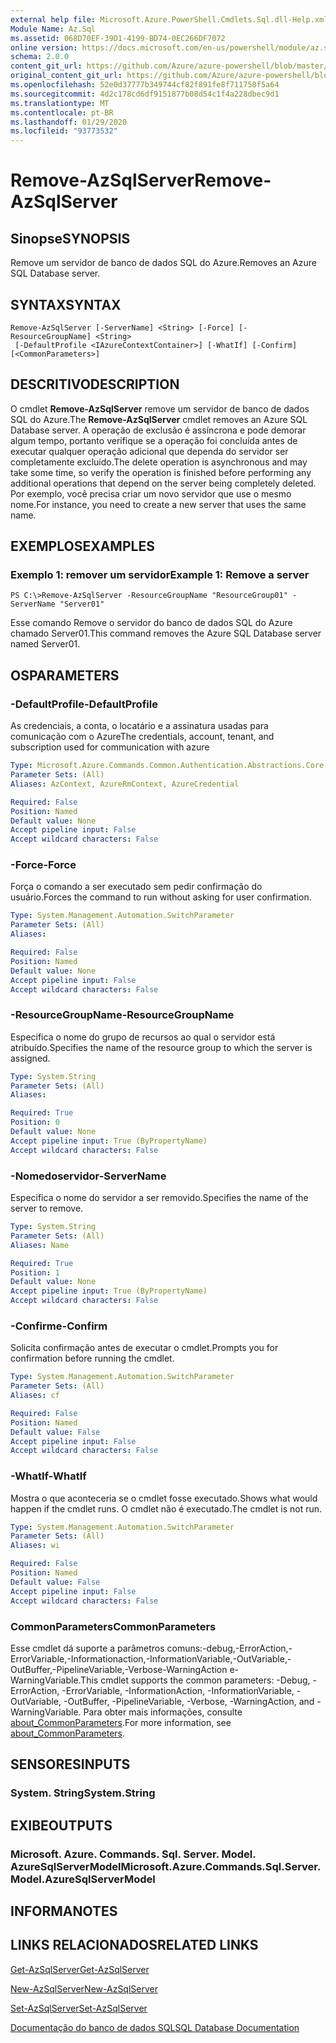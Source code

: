 ```yaml
---
external help file: Microsoft.Azure.PowerShell.Cmdlets.Sql.dll-Help.xml
Module Name: Az.Sql
ms.assetid: 068D70EF-39D1-4199-BD74-0EC266DF7072
online version: https://docs.microsoft.com/en-us/powershell/module/az.sql/remove-azsqlserver
schema: 2.0.0
content_git_url: https://github.com/Azure/azure-powershell/blob/master/src/Sql/Sql/help/Remove-AzSqlServer.md
original_content_git_url: https://github.com/Azure/azure-powershell/blob/master/src/Sql/Sql/help/Remove-AzSqlServer.md
ms.openlocfilehash: 52e0d37777b349744cf82f891fe8f711758f5a64
ms.sourcegitcommit: 4d2c178cd6df9151877b08d54c1f4a228dbec9d1
ms.translationtype: MT
ms.contentlocale: pt-BR
ms.lasthandoff: 01/29/2020
ms.locfileid: "93773532"
---
```

# <span data-ttu-id="d4f05-101">Remove-AzSqlServer</span><span class="sxs-lookup"><span data-stu-id="d4f05-101">Remove-AzSqlServer</span></span>

## <span data-ttu-id="d4f05-102">Sinopse</span><span class="sxs-lookup"><span data-stu-id="d4f05-102">SYNOPSIS</span></span>
<span data-ttu-id="d4f05-103">Remove um servidor de banco de dados SQL do Azure.</span><span class="sxs-lookup"><span data-stu-id="d4f05-103">Removes an Azure SQL Database server.</span></span>

## <span data-ttu-id="d4f05-104">SYNTAX</span><span class="sxs-lookup"><span data-stu-id="d4f05-104">SYNTAX</span></span>

```
Remove-AzSqlServer [-ServerName] <String> [-Force] [-ResourceGroupName] <String>
 [-DefaultProfile <IAzureContextContainer>] [-WhatIf] [-Confirm] [<CommonParameters>]
```

## <span data-ttu-id="d4f05-105">DESCRITIVO</span><span class="sxs-lookup"><span data-stu-id="d4f05-105">DESCRIPTION</span></span>
<span data-ttu-id="d4f05-106">O cmdlet **Remove-AzSqlServer** remove um servidor de banco de dados SQL do Azure.</span><span class="sxs-lookup"><span data-stu-id="d4f05-106">The **Remove-AzSqlServer** cmdlet removes an Azure SQL Database server.</span></span>
<span data-ttu-id="d4f05-107">A operação de exclusão é assíncrona e pode demorar algum tempo, portanto verifique se a operação foi concluída antes de executar qualquer operação adicional que dependa do servidor ser completamente excluído.</span><span class="sxs-lookup"><span data-stu-id="d4f05-107">The delete operation is asynchronous and may take some time, so verify the operation is finished before performing any additional operations that depend on the server being completely deleted.</span></span>
<span data-ttu-id="d4f05-108">Por exemplo, você precisa criar um novo servidor que use o mesmo nome.</span><span class="sxs-lookup"><span data-stu-id="d4f05-108">For instance, you need to create a new server that uses the same name.</span></span>

## <span data-ttu-id="d4f05-109">EXEMPLOS</span><span class="sxs-lookup"><span data-stu-id="d4f05-109">EXAMPLES</span></span>

### <span data-ttu-id="d4f05-110">Exemplo 1: remover um servidor</span><span class="sxs-lookup"><span data-stu-id="d4f05-110">Example 1: Remove a server</span></span>
```
PS C:\>Remove-AzSqlServer -ResourceGroupName "ResourceGroup01" -ServerName "Server01"
```

<span data-ttu-id="d4f05-111">Esse comando Remove o servidor do banco de dados SQL do Azure chamado Server01.</span><span class="sxs-lookup"><span data-stu-id="d4f05-111">This command removes the Azure SQL Database server named Server01.</span></span>

## <span data-ttu-id="d4f05-112">OS</span><span class="sxs-lookup"><span data-stu-id="d4f05-112">PARAMETERS</span></span>

### <span data-ttu-id="d4f05-113">-DefaultProfile</span><span class="sxs-lookup"><span data-stu-id="d4f05-113">-DefaultProfile</span></span>
<span data-ttu-id="d4f05-114">As credenciais, a conta, o locatário e a assinatura usadas para comunicação com o Azure</span><span class="sxs-lookup"><span data-stu-id="d4f05-114">The credentials, account, tenant, and subscription used for communication with azure</span></span>

```yaml
Type: Microsoft.Azure.Commands.Common.Authentication.Abstractions.Core.IAzureContextContainer
Parameter Sets: (All)
Aliases: AzContext, AzureRmContext, AzureCredential

Required: False
Position: Named
Default value: None
Accept pipeline input: False
Accept wildcard characters: False
```

### <span data-ttu-id="d4f05-115">-Force</span><span class="sxs-lookup"><span data-stu-id="d4f05-115">-Force</span></span>
<span data-ttu-id="d4f05-116">Força o comando a ser executado sem pedir confirmação do usuário.</span><span class="sxs-lookup"><span data-stu-id="d4f05-116">Forces the command to run without asking for user confirmation.</span></span>

```yaml
Type: System.Management.Automation.SwitchParameter
Parameter Sets: (All)
Aliases:

Required: False
Position: Named
Default value: None
Accept pipeline input: False
Accept wildcard characters: False
```

### <span data-ttu-id="d4f05-117">-ResourceGroupName</span><span class="sxs-lookup"><span data-stu-id="d4f05-117">-ResourceGroupName</span></span>
<span data-ttu-id="d4f05-118">Especifica o nome do grupo de recursos ao qual o servidor está atribuído.</span><span class="sxs-lookup"><span data-stu-id="d4f05-118">Specifies the name of the resource group to which the server is assigned.</span></span>

```yaml
Type: System.String
Parameter Sets: (All)
Aliases:

Required: True
Position: 0
Default value: None
Accept pipeline input: True (ByPropertyName)
Accept wildcard characters: False
```

### <span data-ttu-id="d4f05-119">-Nomedoservidor</span><span class="sxs-lookup"><span data-stu-id="d4f05-119">-ServerName</span></span>
<span data-ttu-id="d4f05-120">Especifica o nome do servidor a ser removido.</span><span class="sxs-lookup"><span data-stu-id="d4f05-120">Specifies the name of the server to remove.</span></span>

```yaml
Type: System.String
Parameter Sets: (All)
Aliases: Name

Required: True
Position: 1
Default value: None
Accept pipeline input: True (ByPropertyName)
Accept wildcard characters: False
```

### <span data-ttu-id="d4f05-121">-Confirme</span><span class="sxs-lookup"><span data-stu-id="d4f05-121">-Confirm</span></span>
<span data-ttu-id="d4f05-122">Solicita confirmação antes de executar o cmdlet.</span><span class="sxs-lookup"><span data-stu-id="d4f05-122">Prompts you for confirmation before running the cmdlet.</span></span>

```yaml
Type: System.Management.Automation.SwitchParameter
Parameter Sets: (All)
Aliases: cf

Required: False
Position: Named
Default value: False
Accept pipeline input: False
Accept wildcard characters: False
```

### <span data-ttu-id="d4f05-123">-WhatIf</span><span class="sxs-lookup"><span data-stu-id="d4f05-123">-WhatIf</span></span>
<span data-ttu-id="d4f05-124">Mostra o que aconteceria se o cmdlet fosse executado.</span><span class="sxs-lookup"><span data-stu-id="d4f05-124">Shows what would happen if the cmdlet runs.</span></span>
<span data-ttu-id="d4f05-125">O cmdlet não é executado.</span><span class="sxs-lookup"><span data-stu-id="d4f05-125">The cmdlet is not run.</span></span>

```yaml
Type: System.Management.Automation.SwitchParameter
Parameter Sets: (All)
Aliases: wi

Required: False
Position: Named
Default value: False
Accept pipeline input: False
Accept wildcard characters: False
```

### <span data-ttu-id="d4f05-126">CommonParameters</span><span class="sxs-lookup"><span data-stu-id="d4f05-126">CommonParameters</span></span>
<span data-ttu-id="d4f05-127">Esse cmdlet dá suporte a parâmetros comuns:-debug,-ErrorAction,-ErrorVariable,-Informationaction,-InformationVariable,-OutVariable,-OutBuffer,-PipelineVariable,-Verbose-WarningAction e-WarningVariable.</span><span class="sxs-lookup"><span data-stu-id="d4f05-127">This cmdlet supports the common parameters: -Debug, -ErrorAction, -ErrorVariable, -InformationAction, -InformationVariable, -OutVariable, -OutBuffer, -PipelineVariable, -Verbose, -WarningAction, and -WarningVariable.</span></span> <span data-ttu-id="d4f05-128">Para obter mais informações, consulte [about_CommonParameters](https://go.microsoft.com/fwlink/?LinkID=113216).</span><span class="sxs-lookup"><span data-stu-id="d4f05-128">For more information, see [about_CommonParameters](https://go.microsoft.com/fwlink/?LinkID=113216).</span></span>

## <span data-ttu-id="d4f05-129">SENSORES</span><span class="sxs-lookup"><span data-stu-id="d4f05-129">INPUTS</span></span>

### <span data-ttu-id="d4f05-130">System. String</span><span class="sxs-lookup"><span data-stu-id="d4f05-130">System.String</span></span>

## <span data-ttu-id="d4f05-131">EXIBE</span><span class="sxs-lookup"><span data-stu-id="d4f05-131">OUTPUTS</span></span>

### <span data-ttu-id="d4f05-132">Microsoft. Azure. Commands. Sql. Server. Model. AzureSqlServerModel</span><span class="sxs-lookup"><span data-stu-id="d4f05-132">Microsoft.Azure.Commands.Sql.Server.Model.AzureSqlServerModel</span></span>

## <span data-ttu-id="d4f05-133">INFORMA</span><span class="sxs-lookup"><span data-stu-id="d4f05-133">NOTES</span></span>

## <span data-ttu-id="d4f05-134">LINKS RELACIONADOS</span><span class="sxs-lookup"><span data-stu-id="d4f05-134">RELATED LINKS</span></span>

[<span data-ttu-id="d4f05-135">Get-AzSqlServer</span><span class="sxs-lookup"><span data-stu-id="d4f05-135">Get-AzSqlServer</span></span>](./Get-AzSqlServer.md)

[<span data-ttu-id="d4f05-136">New-AzSqlServer</span><span class="sxs-lookup"><span data-stu-id="d4f05-136">New-AzSqlServer</span></span>](./New-AzSqlServer.md)

[<span data-ttu-id="d4f05-137">Set-AzSqlServer</span><span class="sxs-lookup"><span data-stu-id="d4f05-137">Set-AzSqlServer</span></span>](./Set-AzSqlServer.md)

[<span data-ttu-id="d4f05-138">Documentação do banco de dados SQL</span><span class="sxs-lookup"><span data-stu-id="d4f05-138">SQL Database Documentation</span></span>](https://docs.microsoft.com/azure/sql-database/)


